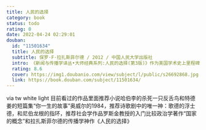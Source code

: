 ```yaml
---
title: 人民的选择
category: book
status: todo
rating: 0
date: 2022-04-24 02:29:01
douban:
  id: "11501634"
  title: 人民的选择
  subtitle: 保罗·F·拉扎斯菲尔德 / 2012 / 中国人民大学出版社
  intro: 《新闻与传播学译丛•大师经典系列:人民的选择(第3版)》作为美国学术史上里程碑式的作品之一，为大众传播研究在研究方法和研究设计上做出了开创性贡献。通过对1940年美国大选中的民意进行研究，深入浅出地阐释了媒介效果、人的社会属性和选战期间的人际联系，提出了在今天新媒体时代越发受重视的“两级传播流”和“意见领袖”等概念，从而成就了本书的学术价值，奠定了主要作者拉扎斯菲尔德作为“工具制造者”的传播学先驱地位。
  rating: 8.6
  cover: https://img1.doubanio.com/view/subject/l/public/s26692868.jpg
  link: https://book.douban.com/subject/11501634/
---
```


via tw white light 目前看过的作品里面推荐小说哈伯李的杀死一只反舌鸟和特德姜的短篇集“你一生的故事”奥威尔的1984，推荐诗歌剧中的唯一神：歌德的浮士德，和尼伯龙根的指环，推荐社会学作品罗斯金教授的入门比较政治学著作“国家的概念”和拉扎斯菲尔德的传播学神作《人民的选择》
